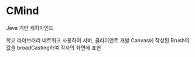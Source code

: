 # CMind
Java 기반 캐치마인드


학교 라이브러리 네트워크 사용하여 서버, 클라이언트 개발
Canvas에 작성된 Brush의 값을 broadCasting하여 각자의 화면에 표현

